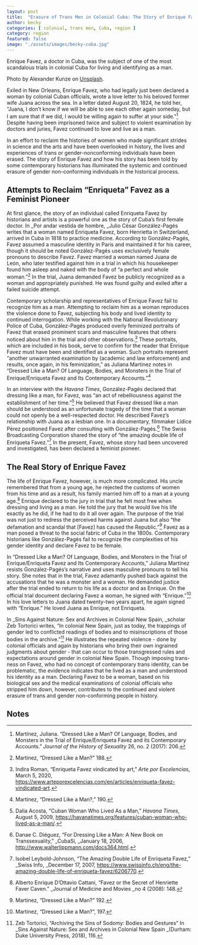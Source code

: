 ```yaml
---
layout: post
title:  "Erasure of Trans Men in Colonial Cuba: The Story of Enrique Favez"
author: becky
categories: [ colonial, trans men, Cuba, region ]
category: region
featured: false
image: "./assets/images/becky-cuba.jpg"
---
```


Enrique Favez, a doctor in Cuba, was the subject of one of the most scandalous trials in colonial Cuba for living and identifying as a man.

Photo by Alexander Kunze on [Unsplash](https://unsplash.com/photos/uLh71gTmZ4g).

Exiled in New Orleans, Enrique Favez, who had legally just been declared a woman by colonial Cuban officials, wrote a love letter to his beloved former wife Juana across the sea. In a letter dated August 20, 1824, he told her, “Juana, I don’t know if we will be able to see each other again someday, but I am sure that if we did, I would be willing again to suffer at your side.”[^1] Despite having been imprisoned twice and subject to violent examination by doctors and juries, Favez continued to love and live as a man. 

In an effort to reclaim the histories of women who made significant strides in science and the arts and have been overlooked in history, the lives and experiences of trans or gender-nonconforming individuals have been erased. The story of Enrique Favez and how his story has been told by some contemporary historians has illuminated the systemic and continued erasure of gender non-conforming individuals in the historical process. 


## Attempts to Reclaim “Enriqueta” Favez as a Feminist Pioneer

At first glance, the story of an individual called Enriqueta Favez by historians and artists is a powerful one as the story of Cuba’s first female doctor. In _Por andar vestida de hombre, _Julio César González-Pagés writes that a woman named Enriqueta Favez, born Henrietta in Switzerland, arrived in Cuba in 1818 to practice medicine. According to González-Pagés, Favez assumed a masculine identity in Paris and maintained it for his career, though it should be noted González-Pagés uses exclusively female pronouns to describe Favez. Favez married a woman named Juana de León, who later testified against him in a trial in which his housekeeper found him asleep and naked with the body of “a perfect and whole woman.”[^2] In the trial, Juana demanded Favez be publicly recognized as a woman and appropriately punished. He was found guilty and exiled after a failed suicide attempt. 

Contemporary scholarship and representatives of Enrique Favez fail to recognize him as a man. Attempting to reclaim him as a woman reproduces the violence done to Favez, subjecting his body and lived identity to continued interrogation. While working with the National Revolutionary Police of Cuba, González-Pagés produced overly feminized portraits of Favez that erased prominent scars and masculine features that others noticed about him in the trial and other observations.[^3] These portraits, which are included in his book, serve to confirm for the reader that Enrique Favez must have been and identified as a woman. Such portraits represent “another unwarranted examination by (academic and law enforcement) and results, once again, in his feminization,” as Juliana Martinez notes in “Dressed Like a Man? Of Language, Bodies, and Monsters in the Trial of Enrique/Enriqueta Favez and Its Contemporary Accounts.”[^4]

In an interview with the _Havana Times_, González-Pagés declared that dressing like a man, for Favez, was “an act of rebelliousness against the establishment of her time.”[^5] He believed that Favez dressed like a man should be understood as an unfortunate tragedy of the time that a woman could not openly be a well-respected doctor. He described Favez’s relationship with Juana as a lesbian one. In a documentary, filmmaker Lídice Pérez positioned Favez after consulting with González-Pagés.[^6] The Swiss Broadcasting Corporation shared the story of “the amazing double life of Enriqueta Favez.”[^7] In the present, Favez, whose story had been uncovered and investigated, has been declared a feminist pioneer. 


## The Real Story of Enrique Favez 

The life of Enrique Favez, however, is much more complicated. His uncle remembered that from a young age, he rejected the customs of women from his time and as a result, his family married him off to a man at a young age.[^8] Enrique declared to the jury in trial that he felt most free when dressing and living as a man. He told the jury that he would live his life exactly as he did, if he had to do it all over again. The purpose of the trial was not just to redress the perceived harms against Juana but also “the defamation and scandal that [Favez] has caused the Republic.”[^9] Favez as a man posed a threat to the social fabric of Cuba in the 1800s. Contemporary historians like González-Pagés fail to recognize the complexities of his gender identity and declare Favez to be female.  

In “Dressed Like a Man? Of Language, Bodies, and Monsters in the Trial of Enrique/Enriqueta Favez and Its Contemporary Accounts,” Juliana Martínez resists González-Pagés’s narrative and uses masculine pronouns to tell his story. She notes that in the trial, Favez adamantly pushed back against the accusations that he was a monster and a woman. He demanded justice after the trial ended to return to his life as a doctor and as Enrique. On the official trial document declaring Favez a woman, he signed with “Enrique.”[^10] In his love letters to Juana dated twenty-two years apart, he again signed with “Enrique.” He loved Juana as Enrique, not Enriqueta. 

In _Sins Against Nature: Sex and Archives in Colonial New Spain, _scholar Zeb Tortorici writes, “In colonial New Spain, just as today, the trappings of gender led to conflicted readings of bodies and to misinscriptions of those bodies in the archive.”[^11] He illustrates the repeated violence - done by colonial officials and again by historians who bring their own ingrained judgments about gender - that can occur to those transgressed rules and expectations around gender in colonial New Spain. Though imposing trans-ness on Favez, who had no concept of contemporary trans identity, can be problematic, the evidence indicates that he lived as a man and understood his identity as a man. Declaring Favez to be a woman, based on his biological sex and the medical examinations of colonial officials who stripped him down, however, contributes to the continued and violent erasure of trans and gender non-conforming people in history. 


<!-- Footnotes themselves at the bottom. -->
## Notes

[^1]:
     Martínez, Juliana. “Dressed Like a Man? Of Language, Bodies, and Monsters in the Trial of Enrique/Enriqueta Favez and its Contemporary Accounts.” _Journal of the History of Sexuality_ 26, no. 2 (2017): 206. 

[^2]:
     Martinez, “Dressed Like a Man?” 188. 

[^3]:
     Indira Roman, “Enriqueta Favez vindicated by art,” _Arte por Excelencias_, March 5, 2020, https://www.arteporexcelencias.com/en/articles/enriqueta-favez-vindicated-art.

[^4]:
     Martinez, “Dressed Like a Man?,” 190.  

[^5]:
     Dalia Acosta, “Cuban Woman Who Lived As a Man,” _Havana Times_, August 5, 2009, https://havanatimes.org/features/cuban-woman-who-lived-as-a-man/.

[^6]:
     Danae C. Diéguez, “For Dressing Like a Man: A New Book on Transsexuality,” _CubaSí, _January 18, 2006, http://www.walterlippmann.com/docs364.html.

[^7]:
     Isobel Leybold-Johnson, “The Amazing Double Life of Enriqueta Favez,” _Swiss Info, _December 17, 2007, https://www.swissinfo.ch/eng/the-amazing-double-life-of-enriqueta-favez/6206770.

[^8]:
     Alberto Enrique D’Ottavio Cattani, “Favez or the Secret of Henriette Faver Caven.” _Journal of Medicine and Movies _no 4 (2008): 148.  

[^9]:
     Martinez, “Dressed Like a Man?” 192. 

[^10]:
     Martinez, “Dressed Like a Man?”, 197. 

[^11]:
     Zeb Tortorici, “Archiving the Sins of Sodomy: Bodies and Gestures” In _Sins Against Nature: Sex and Archives in Colonial New Spain _(Durham: Duke University Press, 2018), 116. 
